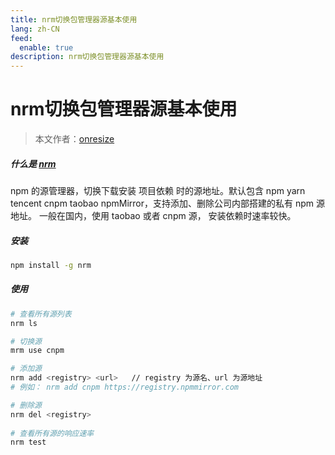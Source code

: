 ```yaml
---
title: nrm切换包管理器源基本使用
lang: zh-CN
feed:
  enable: true
description: nrm切换包管理器源基本使用
---
```


# nrm切换包管理器源基本使用

> 本文作者：[onresize](https://github.com/onresize)

##### 什么是 [nrm](https://github.com/Pana/nrm)

npm 的源管理器，切换下载安装 项目依赖 时的源地址。默认包含 npm yarn tencent cnpm taobao npmMirror，支持添加、删除公司内部搭建的私有 npm 源地址。 一般在国内，使用 taobao 或者 cnpm 源， 安装依赖时速率较快。

##### 安装

```bash
npm install -g nrm
```

##### 使用

```bash
# 查看所有源列表
nrm ls

# 切换源
mrm use cnpm

# 添加源
nrm add <registry> <url>   // registry 为源名、url 为源地址
# 例如： nrm add cnpm https://registry.npmmirror.com

# 删除源
nrm del <registry>
    
# 查看所有源的响应速率
nrm test 
```

